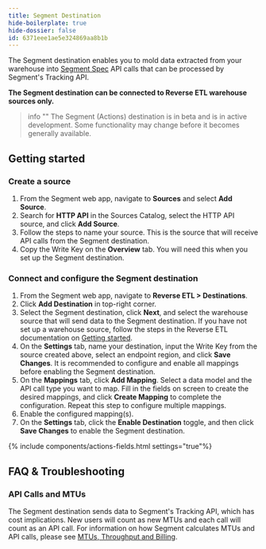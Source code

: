 ```yaml
---
title: Segment Destination
hide-boilerplate: true
hide-dossier: false
id: 6371eee1ae5e324869aa8b1b
---
```


The Segment destination enables you to mold data extracted from your warehouse into [Segment Spec](/docs/connections/spec/) API calls that can be processed by Segment's Tracking API.

**The Segment destination can be connected to Reverse ETL warehouse sources only.**

> info ""
> The Segment (Actions) destination is in beta and is in active development. Some functionality may change before it becomes generally available.

## Getting started

### Create a source
1. From the Segment web app, navigate to **Sources** and select **Add Source**.
2. Search for **HTTP API** in the Sources Catalog, select the HTTP API source, and click **Add Source**.
3. Follow the steps to name your source. This is the source that will receive API calls from the Segment destination.
4. Copy the Write Key on the **Overview** tab. You will need this when you set up the Segment destination.

### Connect and configure the Segment destination
1. From the Segment web app, navigate to **Reverse ETL > Destinations**.
2. Click **Add Destination** in top-right corner.
3. Select the Segment destination, click **Next**, and select the warehouse source that will send data to the Segment destination. If you have not set up a warehouse source, follow the steps in the Reverse ETL documentation on [Getting started](/docs/reverse-etl/#getting-started).
4. On the **Settings** tab, name your destination, input the Write Key from the source created above, select an endpoint region, and click **Save Changes**. It is recommended to configure and enable all mappings before enabling the Segment destination.
5. On the **Mappings** tab, click **Add Mapping**. Select a data model and the API call type you want to map. Fill in the fields on screen to create the desired mappings, and click **Create Mapping** to complete the configuration. Repeat this step to configure multiple mappings. 
6. Enable the configured mapping(s).
7. On the **Settings** tab, click the **Enable Destination** toggle, and then click **Save Changes** to enable the Segment destination.

{% include components/actions-fields.html settings="true"%}

## FAQ & Troubleshooting

### API Calls and MTUs
The Segment destination sends data to Segment's Tracking API, which has cost implications. New users will count as new MTUs and each call will count as an API call. For information on how Segment calculates MTUs and API calls, please see [MTUs, Throughput and Billing](/docs/guides/usage-and-billing/mtus-and-throughput/).
